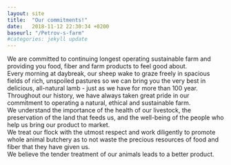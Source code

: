 ```yaml
---
layout: site
title:  "Our commitments!"
date:   2018-11-12 22:30:34 +0200
baseurl: "/Petrov-s-farm"
#categories: jekyll update
---
```

<div class="post">
    <div>
        We are committed to continuing  longest operating sustainable farm and providing you food, fiber and farm products to feel good about.
    </div>
    <div>
        Every morning at daybreak, our sheep wake to graze freely in spacious fields of rich, unspoiled pastures so we can bring you the very best in delicious, all-natural lamb - just as we have for more than 100 year.
    </div>
    <div>
        Throughout our history, we have always taken great pride in our commitment to operating a natural, ethical and sustainable farm.
    </div>
    <div>
        We understand the importance of the health of our livestock, the preservation of the land that feeds us, and the well-being of the people who help us bring our product to market.
    </div>
    <div>
        We treat our flock with the utmost respect and work diligently to promote whole animal butchery as to not waste the precious resources of food and fiber that they have given us.
    </div>
    <div>
        We believe the tender treatment of our animals leads to a better product.
    </div>
</div>


